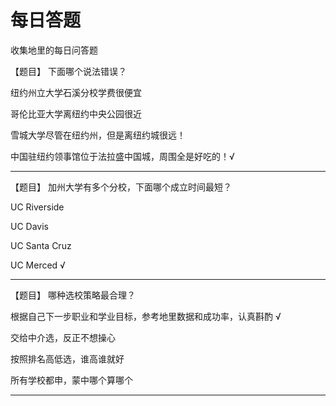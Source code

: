 # 每日答题
收集地里的每日问答题


【题目】 下面哪个说法错误？

纽约州立大学石溪分校学费很便宜

哥伦比亚大学离纽约中央公园很近
  
雪城大学尽管在纽约州，但是离纽约城很远！
  
中国驻纽约领事馆位于法拉盛中国城，周围全是好吃的！√

----------------------
【题目】 加州大学有多个分校，下面哪个成立时间最短？

UC Riverside

UC Davis

UC Santa Cruz

UC Merced √

----------------------
【题目】 哪种选校策略最合理？

根据自己下一步职业和学业目标，参考地里数据和成功率，认真斟酌 √

交给中介选，反正不想操心

按照排名高低选，谁高谁就好

所有学校都申，蒙中哪个算哪个

----------------------
